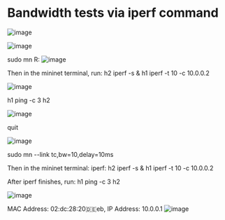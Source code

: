 # Bandwidth tests via iperf command

![image](https://github.com/user-attachments/assets/7bf7cafe-46ba-4495-8575-72754974ed7b)

![image](https://github.com/user-attachments/assets/e16eddcb-4862-4c7b-bedd-2bb3682c6551)

sudo mn
R:
![image](https://github.com/user-attachments/assets/ba5301af-136a-4b58-a327-5e4af38ca698)

  
Then in the mininet terminal, run:
h2 iperf -s &
h1 iperf -t 10 -c 10.0.0.2

![image](https://github.com/user-attachments/assets/b45942a0-731f-49f0-a722-a283ee897138)

h1 ping -c 3 h2

![image](https://github.com/user-attachments/assets/8bf016f4-c7ab-4039-b12b-45050a1b436d)

quit

![image](https://github.com/user-attachments/assets/24fb128c-0238-4dfc-b8ed-855de3027af2)

sudo mn --link tc,bw=10,delay=10ms

Then in the mininet terminal:
iperf:
h2 iperf -s &
h1 iperf -t 10 -c 10.0.0.2

After iperf finishes, run:
h1 ping -c 3 h2

![image](https://github.com/user-attachments/assets/2ba1d0f1-5e72-48b9-8b7c-650ca25714f2)

MAC Address: 02:dc:28:20:de:eb, IP Address: 10.0.0.1
![image](https://github.com/user-attachments/assets/2debca4e-26af-4909-b71e-fdb15c6b5f3a)

 

